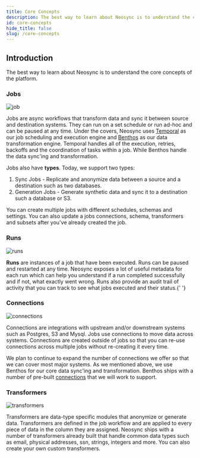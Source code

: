 ```yaml
---
title: Core Concepts
description: The best way to learn about Neosync is to understand the core concepts of the platform.
id: core-concepts
hide_title: false
slug: /core-concepts
---
```


## Introduction

The best way to learn about Neosync is to understand the core concepts of the platform.

### Jobs

![job](https://assets.nucleuscloud.com/neosync/docs/jobs-page.png)

Jobs are async workflows that transform data and sync it between source and destination systems. They can run on a set schedule or run ad-hoc and can be paused at any time. Under the covers, Neosync uses [Temporal](https://github.com/temporalio/temporal) as our job scheduling and execution engine and [Benthos](https://github.com/benthosdev/benthos) as our data transformation engine. Temporal handles all of the execution, retries, backoffs and the coordination of tasks within a job. While Benthos handle the data sync'ing and transformation.

Jobs also have <strong>types</strong>. Today, we support two types:

1. Sync Jobs - Replicate and anonymize data between a source and a destination such as two databases.
2. Generation Jobs - Generate synthetic data and sync it to a destination such a database or S3.

You can create multiple jobs with different schedules, schemas and settings. You can also update a jobs connections, schema, transformers and subsets after you've already created the job.

### Runs

![runs](https://assets.nucleuscloud.com/neosync/docs/runs-page.png)

<strong>Runs</strong> are instances of a job that have been executed. Runs can
be paused and restarted at any time. Neosync exposes a lot of useful metadata
for each run which can help you understand if a run completed successfully and
if not, what exactly went wrong. Runs also provide an audit trail of activity
that you can track to see what jobs executed and their status.{' '}

### Connections

![connections](/img/connectionsList.png)

Connections are integrations with upstream and/or downstream systems such as Postgres, S3 and Mysql. Jobs use connections to move data across systems. Connections are created outside of jobs so that you can re-use connections across multiple jobs without re-creating it every time.

We plan to continue to expand the number of connections we offer so that we can cover most major systems. As we mentioned above, we use Benthos for our core data sync'ing and transformation. Benthos ships with a number of pre-built [connections](https://www.benthos.dev/docs/components/inputs/about) that we will work to support.

### Transformers

![transformers](https://assets.nucleuscloud.com/neosync/docs/udt-home.png)

Transformers are data-type specific modules that anonymize or generate data. Transformers are defined in the job workflow and are applied to every piece of data in the column they are assigned. Neosync ships with a number of transformers already built that handle common data types such as email, physical addresses, ssn, strings, integers and more. You can also create your own custom transformers.
